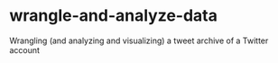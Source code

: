 # wrangle-and-analyze-data
 Wrangling (and analyzing and visualizing) a tweet archive of a Twitter account
